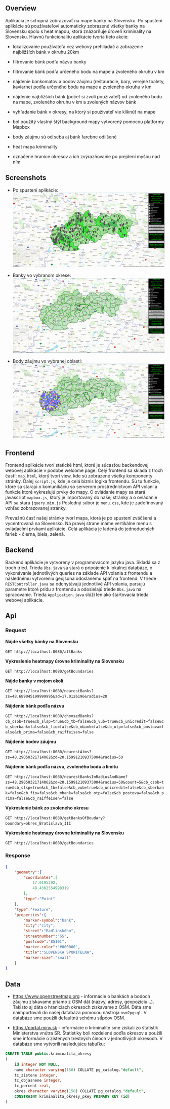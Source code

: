 ## Overview

Aplikácia je schopná zobrazovať na mape banky na Slovensku. Po spustení aplikácie sú používateľovi automaticky zobrazené všetky banky na Slovensku spolu s heat mapou, ktorá znázorňuje úroveň kriminality na Slovensku. Hlavnú funkcionalitu aplikácie tvoria tieto akcie:

- lokalizovanie používateľa cez webový prehliadač a zobrazenie najbližších bánk v okruhu 20km
- filtrovanie bánk podľa názvu banky
- filtrovanie bánk podľa určeného bodu na mape a zvoleného okruhu v km
- nájdenie bankomatov a bodov záujmu (reštaurácie, bary, verejné toalety, kaviarne) podľa určeného bodu na mape a zvoleného okruhu v km
- nájdenie najbližších bánk (počet si zvolí používateľ) od zvoleného bodu na mape, zvoleného okruhu v km a zvolených názvov bánk
- vyhľadanie bánk v okresy, na ktorý si používateľ vie kliknúť na mape

- bol použitý vlastný štýl background mapy vytvorený pomocou platformy Mapbox
- body záujmu sú od seba aj bánk farebne odlíšené
- heat mapa kriminality
- označené hranice okresov a ich zvýrazňovanie po prejdení myšou nad ním


## Screenshots

* Po spustení aplikácie:
![Screenshot](zakladny2.png)

* Banky vo vybranom okrese:
![Screenshot](v_okrese.png)

* Body záujmu vo vybranej oblasti:
![Screenshot](poi.png)


## Frontend

Frontend aplikácie tvorí statické html, ktoré je súcasťou backendovej webovej aplikácie v podobe welcome page. Celý frontend sa skladá z troch časťí: `map.html`, ktorý tvorí view, kde sú zobrazené všetky komponenty stránky. Ďalej `script.js`, kde je celá biznis logika frontendu. Sú tu funkcie, ktoré sa starajú o komunikáciu so serverom prostredníctvom API volaní a funkcie ktoré vykreslujú prvky do mapy. O ovládanie mapy sa stará javascript `mapbox.js`, ktorý je importovaný do našej stránky a o ovládanie API sa stará `jquery.min.js` Posledný súbor je `menu.css`, kde je zadefinovaný vzhľad zobrazovanej stránky.

Prevažnú časť našej stránky tvorí mapa, ktorá je po spustení zväčšená a vycentrovaná na Slovensko. Na pravej strane máme vertikálne menu s ovládacími prvkami aplikácie. Celá aplikácia je ladená do jednoduchých farieb - čierna, biela, zelená.


## Backend

Backend aplikácie je vytvorený v programovacom jazyku java. Skladá sa z troch tried. Trieda `Dbs.java` sa stará o pripojenie k lokálnej databáze, o vykonávanie jednotlivých queries na základe API volania z frontendu a následnému vytvoreniu geojsona odoslanému späť na frontend. V triede `RESTController.java` sa odchytávajú jednotlivé API volania, parsujú parametre ktoré prídu z frontendu a odosielajú triede `Dbs.java` na spracovanie. Trieda `Application.java` slúži len ako štartovacia trieda webovej aplikácie.


## Api

### Request

**Nájde všetky bánky na Slovensku**

`GET http://localhost:8080/allBanks`

**Vykreslenie heatmapy úrovne kriminality na Slovensku**

`GET http://localhost:8080/getBoundaries`

**Nájde banky v mojom okolí**

`GET http://localhost:8080/nearestBanks?zs=48.689045199999995&zd=17.0126196&radius=20`

**Nájdenie bánk podľa názvu**

`GET http://localhost:8080/choosedBanks?cb_csob=true&cb_slsp=true&cb_tb=false&cb_vub=true&cb_unicredit=false&cb_sberbank=false&cb_fio=false&cb_mbank=false&cb_otp=false&cb_postova=false&cb_prima=false&cb_raiffeisen=false`

**Nájdenie bodov záujmu**

`GET http://localhost:8080/nearestAtms?zs=48.29050321714062&zd=20.159912109375004&radius=50`

**Nájdenie bánk podľa názvu, zvoleného bodu a limitu**

`GET http://localhost:8080/nearestBanksInRadiusAndName?zs=48.29050321714062&zd=20.159912109375004&radius=50&count=5&cb_csob=true&cb_slsp=true&cb_tb=false&cb_vub=true&cb_unicredit=false&cb_sberbank=false&cb_fio=false&cb_mbank=false&cb_otp=false&cb_postova=false&cb_prima=false&cb_raiffeisen=false`

**Vykreslenie bánk zo zvoleného okresu**

`GET http://localhost:8080/getBanksOfBoudary?boundary=okres_Bratislava_III`

**Vykreslenie heatmapy úrovne kriminality na Slovensku**

`GET http://localhost:8080/getBoundaries`

### Response

```JSON
{  
	"geometry":{  
		"coordinates":[  
			17.0195292,
			48.4362554998319  
		],  
		"type":"Point"  
	},  
	"type":"Feature",  
	"properties":{  
		"marker-symbol":"bank",  
		"city":"city",  
		"street":"Radlinského",  
		"streetnumber":"65",  
		"postcode":"85101",  
		"marker-color":"#000000",  
		"title":"SLOVENSKA SPORITELNA",  
		"marker-size":"small"  
	}  
}
```


## Data

* https://www.openstreetmap.org - informácie o bankách a bodoch záujmu získavame priamo z OSM dát (názvy, adresy, geopozíciu...). Takisto aj dáta o hraniciach okresoch získavame z OSM. Dáta sme naimportovali do našej databáza pomocou nástroja `osm2pgsql`. V databáze sme použili defaultnú schému stĺpcov OSM.

* https://portal.minv.sk - informácie o kriminalite sme získali zo štatistík Ministerstva vnútra SR. Štatistiky boli rozdelené poďla okresov a použili sme informácie o zistených trestných činoch v jednotlivých okresoch. V databáze sme vytvorili nasledujúcu tabuľku:

```SQL
CREATE TABLE public.kriminalita_okresy
(
    id integer NOT NULL,
    name character varying(150) COLLATE pg_catalog."default",
    tc_zistene integer,
    tc_objasnene integer,
    tc_percent real,
    okres character varying(150) COLLATE pg_catalog."default",
    CONSTRAINT kriminalita_okresy_pkey PRIMARY KEY (id)
)
```
